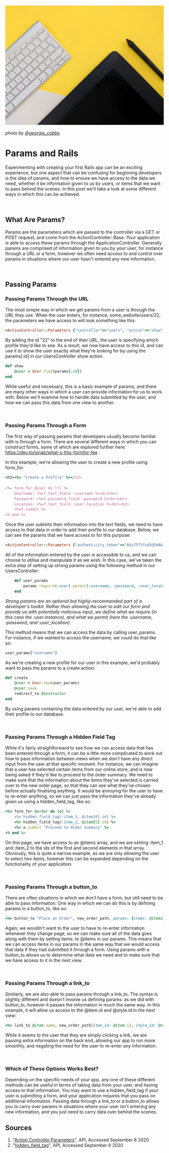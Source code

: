 ![Cover Image](./cover-image.jpg)

*photo by [@georgie_cobbs](https://unsplash.com/@georgie_cobbs)*

# Params and Rails

Experimenting with creating your first Rails app can be an exciting experience, but one aspect that can be confusing for beginning developers is the idea of params, and how to ensure we have access to the data we need, whether it be information given to us by users, or items that we want to pass behind the scenes. In this post we'll take a look at some different ways in which this can be achieved.

<br>

## What Are Params?

Params are the parameters which are passed to the controller via a GET or POST request, and come from the ActionController::Base. Your application is able to access these params through the ApplicationController. Generally params are comprised of information given to you by your user, for instance through a URL or a form, however we often need access to and control over params in situations where our user hasn't entered any new information.

<br>

## Passing Params

### Passing Params Through the URL

The most simple way in which we get params from a user is through the URL they use. When the user enters, for instance, some_website/users/22, the parameters we have access to will look something like this:

```ruby
<ActionController::Parameters {"controller"=>"users", "action"=>"show", "id"=>"22"} permitted: true>
```

By adding the id "22" to the end of their URL, the user is specifying which profile they'd like to see. As a result, we now have access to this id, and can use it to show the user exactly what they're looking for by using the params[:id] in our UsersController show action. 

```ruby
def show
    @user = User.find(params[:id])
end
```

While useful and necessary, this is a basic example of params, and there are many other ways in which a user can provide information for us to work with. Below we'll examine how to handle data submitted by the user, and how we can pass this data from one view to another.

<br>

### Passing Params Through a Form

The first way of passing params that developers usually become familiar with is through a form. There are several different ways in which you can construct forms, some of which are explored further here: https://dev.to/ionab/what-s-this-formfor-fee .

In this example, we're allowing the user to create a new profile using form_for. 

```ruby
<h2><%= "Create a Profile" %></h2>

<%= form_for @user do |f| %>
    Username: <%=f.text_field :username %><br><br>
    Password: <%=f.password_field :password %><br><br>
    Location: <%=f.text_field :user_location %><br><br>
    <%=f.submit %>
<% end %>
```

Once the user submits their information into the text fields, we need to have access to that data in order to add their profile to our database. Below, we can see the params that we have access to for this purpose:

```ruby
<ActionController::Parameters {"authenticity_token"=>"6Uz75TYfsd5Q5HAkJzZKGl7Vjc4pLPsyFsjsPQZGmorhMYMNM29rD9pfJjWXJ/156fUbz9L8uoBjDoHeRdi56A==", "user"=><ActionController::Parameters {"username"=>"andy", "password"=>"password", "user_location"=>"San Francisco"} permitted: true>, "commit"=>"Create User", "controller"=>"users", "action"=>"create"} permitted: true>
```

All of the information entered by the user is accessible to us, and we can choose to utilise and manipulate it as we wish. In this case, we've taken the extra step of setting up strong params using the following method in our UsersController:

```ruby
    def user_params
        params.require(:user).permit(:username, :password, :user_location)
    end
```

*Strong params are an optional but highly-recommended part of a developer's toolkit. Rather than allowing the user to edit our form and provide us with potentially malicious input, we define what we require (in this case the :user instance), and what we permit (here the :username, :password, and :user_location).*

This method means that we can access the data by calling user_params. For instance, if we wanted to access the username, we could do that like so:

```ruby
user_params["username"]
```

As we're creating a new profile for our user in this example, we'd probably want to pass the params to a create action:

```ruby
def create
    @user = User.new(user_params)
    @user.save
    redirect_to @instructor
end
```

By using params containing the data entered by our user, we're able to add their profile to our database.

<br>

### Passing Params Through a Hidden Field Tag

While it's fairly straightforward to see how we can access data that has been entered through a form, it can be a little more complicated to work out how to pass information between views when we don't have any direct input from the user at that specific moment. For instance, we can imagine that a user has selected certain items from our online store, and is now being asked if they'd like to proceed to the order summary. We need to make sure that the information about the items they've selected is carried over to the new order page, so that they can see what they've chosen before actually finalising anything. It would be annoying for the user to have to re-enter anything, so we can just pass the information they've already given us using a hidden_field_tag, like so:

```ruby
<%= form_for @order do |o| %>
    <%= hidden_field_tag(:item_1, @item[0].id) %>
    <%= hidden_field_tag(:item_2, @item[1].id) %>
    <%= o.submit "Proceed to Order Summary" %>
<% end %>
```

On this page, we have access to an @items array, and we are setting :item_1 and :item_2 to the ids of the first and second elements in that array. Obviously, this is quite a narrow example, as we are only allowing the user to select two items, however this can be expanded depending on the functionality of your application.

<br>

### Passing Params Through a button_to

There are often situations in which we don't have a form, but still need to be able to pass information. One way in which we can do this is by defining params in a button_to, like so:

```ruby
<%= button_to "Place an Order", new_order_path, params: {items: @items}, method: :get %><br>
```

Again, we wouldn't want to the user to have to re-enter information whenever they change page, so we can make sure all of the data goes along with them by setting items: to @items in our params. This means that we can access items in our params in the same way that we would access that data if they had submitted it through a form. Using params with a button_to allows us to determine what data we need and to make sure that we have access to it in the next view.

<br>

### Passing Params Through a link_to

Similarly, we are also able to pass params through a link_to. The syntax is slightly different and doesn't involve us defining params: as we did with button_to, however it passes the information in much the same way. In this example, it will allow us access to the @item.id and @style.id in the next view:

```ruby
<%= link_to @item.name, new_order_path(item_id: @item.id, style_id: @style.id) %><br>
```

While it seems to the user that they are simply clicking a link, we are passing extra information on the back end, allowing our app to run more smoothly, and negating the need for the user to re-enter any information.

<br>

### Which of These Options Works Best?

Depending on the specific needs of your app, any one of these different methods can be useful in terms of taking data from your user, and having access to that information. You may want to use a hidden_field_tag if your user is submitting a form, and your application requires that you pass on additional information. Passing data through a link_to or a button_to allows you to carry over params in situations where your user isn't entering any new information, and you just need to carry data over behind the scenes. 

## Sources

1. "[Action Controller Parameters](https://api.rubyonrails.org/classes/ActionController/Parameters.html)", API, Accessed September 8 2020
2. "[hidden_field_tag](https://apidock.com/rails/ActionView/Helpers/FormTagHelper/hidden_field_tag)", API, Accessed September 8 2020
